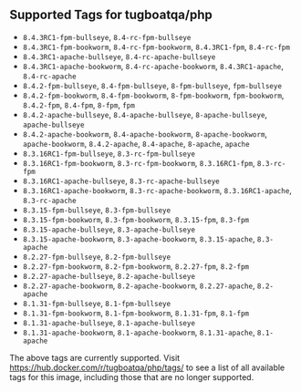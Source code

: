 ## Supported Tags for tugboatqa/php

* `8.4.3RC1-fpm-bullseye`, `8.4-rc-fpm-bullseye`
* `8.4.3RC1-fpm-bookworm`, `8.4-rc-fpm-bookworm`, `8.4.3RC1-fpm`, `8.4-rc-fpm`
* `8.4.3RC1-apache-bullseye`, `8.4-rc-apache-bullseye`
* `8.4.3RC1-apache-bookworm`, `8.4-rc-apache-bookworm`, `8.4.3RC1-apache`, `8.4-rc-apache`
* `8.4.2-fpm-bullseye`, `8.4-fpm-bullseye`, `8-fpm-bullseye`, `fpm-bullseye`
* `8.4.2-fpm-bookworm`, `8.4-fpm-bookworm`, `8-fpm-bookworm`, `fpm-bookworm`, `8.4.2-fpm`, `8.4-fpm`, `8-fpm`, `fpm`
* `8.4.2-apache-bullseye`, `8.4-apache-bullseye`, `8-apache-bullseye`, `apache-bullseye`
* `8.4.2-apache-bookworm`, `8.4-apache-bookworm`, `8-apache-bookworm`, `apache-bookworm`, `8.4.2-apache`, `8.4-apache`, `8-apache`, `apache`
* `8.3.16RC1-fpm-bullseye`, `8.3-rc-fpm-bullseye`
* `8.3.16RC1-fpm-bookworm`, `8.3-rc-fpm-bookworm`, `8.3.16RC1-fpm`, `8.3-rc-fpm`
* `8.3.16RC1-apache-bullseye`, `8.3-rc-apache-bullseye`
* `8.3.16RC1-apache-bookworm`, `8.3-rc-apache-bookworm`, `8.3.16RC1-apache`, `8.3-rc-apache`
* `8.3.15-fpm-bullseye`, `8.3-fpm-bullseye`
* `8.3.15-fpm-bookworm`, `8.3-fpm-bookworm`, `8.3.15-fpm`, `8.3-fpm`
* `8.3.15-apache-bullseye`, `8.3-apache-bullseye`
* `8.3.15-apache-bookworm`, `8.3-apache-bookworm`, `8.3.15-apache`, `8.3-apache`
* `8.2.27-fpm-bullseye`, `8.2-fpm-bullseye`
* `8.2.27-fpm-bookworm`, `8.2-fpm-bookworm`, `8.2.27-fpm`, `8.2-fpm`
* `8.2.27-apache-bullseye`, `8.2-apache-bullseye`
* `8.2.27-apache-bookworm`, `8.2-apache-bookworm`, `8.2.27-apache`, `8.2-apache`
* `8.1.31-fpm-bullseye`, `8.1-fpm-bullseye`
* `8.1.31-fpm-bookworm`, `8.1-fpm-bookworm`, `8.1.31-fpm`, `8.1-fpm`
* `8.1.31-apache-bullseye`, `8.1-apache-bullseye`
* `8.1.31-apache-bookworm`, `8.1-apache-bookworm`, `8.1.31-apache`, `8.1-apache`

The above tags are currently supported. Visit https://hub.docker.com/r/tugboatqa/php/tags/ to see a list of all available tags for this image, including those that are no longer supported.
